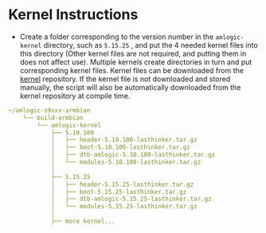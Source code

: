 # Kernel Instructions

- Create a folder corresponding to the version number in the `amlogic-kernel` directory, such as `5.15.25` , and put the 4 needed kernel files into this directory (Other kernel files are not required, and putting them in does not affect use). Multiple kernels create directories in turn and put corresponding kernel files. Kernel files can be downloaded from the [kernel](https://github.com/lasthinker/kernel) repository. If the kernel file is not downloaded and stored manually, the script will also be automatically downloaded from the kernel repository at compile time.

```yaml
~/amlogic-s9xxx-armbian
    └── build-armbian
        └── amlogic-kernel
            ├── 5.10.100
            │   ├── header-5.10.100-lasthinker.tar.gz
            │   ├── boot-5.10.100-lasthinker.tar.gz
            │   ├── dtb-amlogic-5.10.100-lasthinker.tar.gz
            │   └── modules-5.10.100-lasthinker.tar.gz
            │
            ├── 5.15.25
            │   ├── header-5.15.25-lasthinker.tar.gz
            │   ├── boot-5.15.25-lasthinker.tar.gz
            │   ├── dtb-amlogic-5.15.25-lasthinker.tar.gz
            │   └── modules-5.15.25-lasthinker.tar.gz
            │
            ├── more kernel...
```
